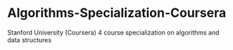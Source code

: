 # Algorithms-Specialization-Coursera
Stanford University (Coursera) 4 course specialization on algorithms and data structures
